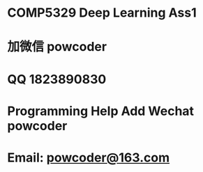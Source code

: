 # COMP5329 Deep Learning Ass1
# 加微信 powcoder

# QQ 1823890830

# Programming Help Add Wechat powcoder

# Email: powcoder@163.com

